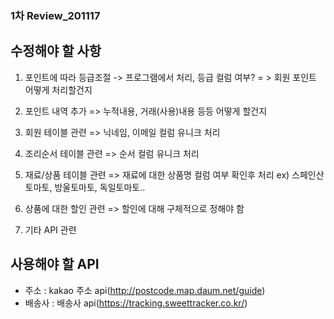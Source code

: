 ### 1차 Review_201117

## 수정해야 할 사항

1. 포인트에 따라 등급조절 -> 프로그램에서 처리, 등급 컬럼 여부?
 = > 회원 포인트 어떻게 처리할건지

2. 포인트 내역 추가 
    => 누적내용, 거래(사용)내용 등등 어떻게 할건지

3. 회원 테이블 관련
    => 닉네임, 이메일 컬럼 유니크 처리

4. 조리순서 테이블 관련
    => 순서 컬럼 유니크 처리

5. 재료/상품 테이블 관련
    => 재료에 대한 상품명 컬럼 여부 확인후 처리 ex) 스페인산토마토, 방울토마토, 독일토마토..
 
6. 상품에 대한 할인 관련
    => 할인에 대해 구체적으로 정해야 함

7. 기타 API 관련

## 사용해야 할 API
- 주소 : kakao 주소 api(http://postcode.map.daum.net/guide)
- 배송사 : 배송사 api(https://tracking.sweettracker.co.kr/)